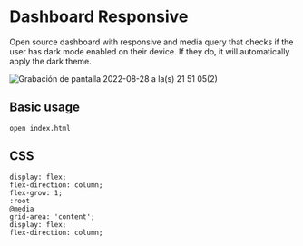 # Dashboard Responsive
Open source dashboard with responsive and media query that checks if the user has dark mode enabled on their device. If they do, it will automatically apply the dark theme.

![Grabación de pantalla 2022-08-28 a la(s) 21 51 05(2)](https://user-images.githubusercontent.com/33680097/187560341-d850e509-7dc7-4448-9c46-d906ae264809.gif)



## Basic usage
    open index.html

## CSS
    display: flex;
    flex-direction: column;
    flex-grow: 1;
    :root
    @media
    grid-area: 'content';
    display: flex;
    flex-direction: column;
